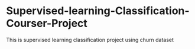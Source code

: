 # Supervised-learning-Classification-Courser-Project
This is supervised learning classification project using churn dataset
